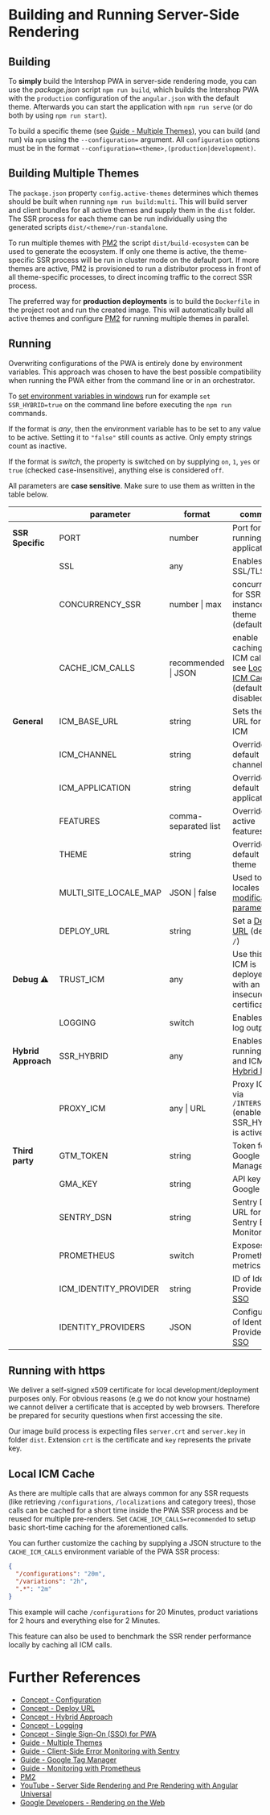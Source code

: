 <!--
kb_guide
kb_pwa
kb_everyone
kb_sync_latest_only
-->

# Building and Running Server-Side Rendering

## Building

To **simply** build the Intershop PWA in server-side rendering mode, you can use the _package.json_ script `npm run build`, which builds the Intershop PWA with the `production` configuration of the `angular.json` with the default theme.
Afterwards you can start the application with `npm run serve` (or do both by using `npm run start`).

To build a specific theme (see [Guide - Multiple Themes][multiple-themes]), you can build (and run) via `npm` using the `--configuration=` argument.
All `configuration` options must be in the format `--configuration=<theme>,(production|development)`.

## Building Multiple Themes

The `package.json` property `config.active-themes` determines which themes should be built when running `npm run build:multi`.
This will build server and client bundles for all active themes and supply them in the `dist` folder.
The SSR process for each theme can be run individually using the generated scripts `dist/<theme>/run-standalone`.

To run multiple themes with [PM2][pm2] the script `dist/build-ecosystem` can be used to generate the ecosystem.
If only one theme is active, the theme-specific SSR process will be run in cluster mode on the default port.
If more themes are active, PM2 is provisioned to run a distributor process in front of all theme-specific processes, to direct incoming traffic to the correct SSR process.

The preferred way for **production deployments** is to build the `Dockerfile` in the project root and run the created image.
This will automatically build all active themes and configure [PM2][pm2] for running multiple themes in parallel.

## Running

Overwriting configurations of the PWA is entirely done by environment variables.
This approach was chosen to have the best possible compatibility when running the PWA either from the command line or in an orchestrator.

To [set environment variables in windows](https://docs.microsoft.com/en-us/windows-server/administration/windows-commands/set_1) run for example `set SSR_HYBRID=true` on the command line before executing the `npm run` commands.

If the format is _any_, then the environment variable has to be set to any value to be active.
Setting it to `"false"` still counts as active.
Only empty strings count as inactive.

If the format is _switch_, the property is switched on by supplying `on`, `1`, `yes` or `true` (checked case-insensitive), anything else is considered `off`.

All parameters are **case sensitive**.
Make sure to use them as written in the table below.

|                     | parameter             | format               | comment                                                                                      |
| ------------------- | --------------------- | -------------------- | -------------------------------------------------------------------------------------------- |
| **SSR Specific**    | PORT                  | number               | Port for running the application                                                             |
|                     | SSL                   | any                  | Enables SSL/TLS                                                                              |
|                     | CONCURRENCY_SSR       | number \| max        | concurrency for SSR instances per theme (default: 2)                                         |
|                     | CACHE_ICM_CALLS       | recommended \| JSON  | enable caching for ICM calls, see [Local ICM Cache](#local-icm-cache) (default: disabled)    |
| **General**         | ICM_BASE_URL          | string               | Sets the base URL for the ICM                                                                |
|                     | ICM_CHANNEL           | string               | Overrides the default channel                                                                |
|                     | ICM_APPLICATION       | string               | Overrides the default application                                                            |
|                     | FEATURES              | comma-separated list | Overrides active features                                                                    |
|                     | THEME                 | string               | Overrides the default theme                                                                  |
|                     | MULTI_SITE_LOCALE_MAP | JSON \| false        | Used to map locales to [url modification parameters](../guides/multi-site-configurations.md) |
|                     | DEPLOY_URL            | string               | Set a [Deploy URL][concept-deploy-url] (default `/`)                                         |
| **Debug** :warning: | TRUST_ICM             | any                  | Use this if ICM is deployed with an insecure certificate                                     |
|                     | LOGGING               | switch               | Enables extra log output                                                                     |
| **Hybrid Approach** | SSR_HYBRID            | any                  | Enables running PWA and ICM in [Hybrid Mode][concept-hybrid]                                 |
|                     | PROXY_ICM             | any \| URL           | Proxy ICM via `/INTERSHOP` (enabled if SSR_HYBRID is active)                                 |
| **Third party**     | GTM_TOKEN             | string               | Token for Google Tag Manager                                                                 |
|                     | GMA_KEY               | string               | API key for Google Maps                                                                      |
|                     | SENTRY_DSN            | string               | Sentry DSN URL for using Sentry Error Monitor                                                |
|                     | PROMETHEUS            | switch               | Exposes Prometheus metrics                                                                   |
|                     | ICM_IDENTITY_PROVIDER | string               | ID of Identity Provider for [SSO][concept-sso]                                               |
|                     | IDENTITY_PROVIDERS    | JSON                 | Configuration of Identity Providers for [SSO][concept-sso]                                   |

## Running with https

We deliver a self-signed x509 certificate for local development/deployment purposes only.
For obvious reasons (e.g we do not know your hostname) we cannot deliver a certificate that is accepted by web browsers.
Therefore be prepared for security questions when first accessing the site.

Our image build process is expecting files `server.crt` and `server.key` in folder `dist`.
Extension `crt` is the certificate and `key` represents the private key.

## Local ICM Cache

As there are multiple calls that are always common for any SSR requests (like retrieving `/configurations`, `/localizations` and category trees), those calls can be cached for a short time inside the PWA SSR process and be reused for multiple pre-renders.
Set `CACHE_ICM_CALLS=recommended` to setup basic short-time caching for the aforementioned calls.

You can further customize the caching by supplying a JSON structure to the `CACHE_ICM_CALLS` environment variable of the PWA SSR process:

```json
{
  "/configurations": "20m",
  "/variations": "2h",
  ".*": "2m"
}
```

This example will cache `/configurations` for 20 Minutes, product variations for 2 hours and everything else for 2 Minutes.

This feature can also be used to benchmark the SSR render performance locally by caching all ICM calls.

# Further References

- [Concept - Configuration](../concepts/configuration.md)
- [Concept - Deploy URL][concept-deploy-url]
- [Concept - Hybrid Approach][concept-hybrid]
- [Concept - Logging](../concepts/logging.md)
- [Concept - Single Sign-On (SSO) for PWA][concept-sso]
- [Guide - Multiple Themes][multiple-themes]
- [Guide - Client-Side Error Monitoring with Sentry](./sentry-error-monitoring.md)
- [Guide - Google Tag Manager](./google-tag-manager.md)
- [Guide - Monitoring with Prometheus](./prometheus-monitoring.md)
- [PM2][pm2]
- [YouTube - Server Side Rendering and Pre Rendering with Angular Universal](https://www.youtube.com/watch?v=-VDOAjzLcvQ)
- [Google Developers - Rendering on the Web](https://developers.google.com/web/updates/2019/02/rendering-on-the-web)

[concept-sso]: ../concepts/sso.md
[concept-hybrid]: ../concepts/hybrid-approach.md
[concept-deploy-url]: ../concepts/deploy-url.md
[multiple-themes]: ./multiple-themes.md
[pm2]: https://pm2.keymetrics.io
